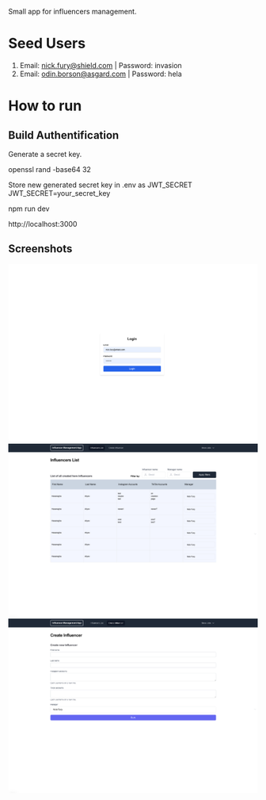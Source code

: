 Small app for influencers management.

# Seed Users

1. Email: nick.fury@shield.com  | Password: invasion
2. Email: odin.borson@asgard.com | Password: hela


# How to run

## Build Authentification

Generate a secret key.

openssl rand -base64 32

Store new generated secret key in .env as JWT_SECRET
JWT_SECRET=your_secret_key


npm run dev

http://localhost:3000

## Screenshots

![Screenshot 1](screenshots/screenshot1.png)
![Screenshot 2](screenshots/screenshot2.png)
![Screenshot 3](screenshots/screenshot3.png)
